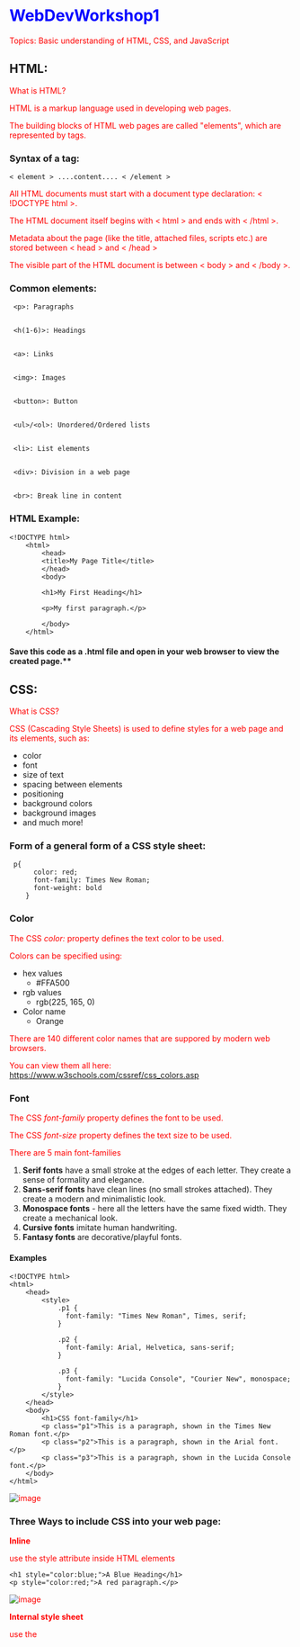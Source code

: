 # WebDevWorkshop1
Topics: Basic understanding of HTML, CSS, and JavaScript


## HTML:

What is HTML?


HTML is a markup language used in developing web pages.


The building blocks of HTML web pages are called "elements", which are represented by tags.


### Syntax of a tag:


    < element > ....content.... < /element >


All HTML documents must start with a document type declaration: < !DOCTYPE html >.


The HTML document itself begins with < html  > and ends with < /html >.


Metadata about the page (like the title, attached files, scripts etc.) are stored between < head > and < /head >


The visible part of the HTML document is between < body > and < /body >.


### Common elements:


     <p>: Paragraphs


     <h(1-6)>: Headings


     <a>: Links


     <img>: Images


     <button>: Button


     <ul>/<ol>: Unordered/Ordered lists
     
     
     <li>: List elements


     <div>: Division in a web page
     
     
     <br>: Break line in content




### HTML Example:

    
    <!DOCTYPE html>
        <html>
            <head>
            <title>My Page Title</title>
            </head>
            <body>

            <h1>My First Heading</h1>

            <p>My first paragraph.</p>

            </body>
        </html>
        

#### Save this code as a .html file and open in your web browser to view the created page.**



## CSS:


What is CSS?


CSS (Cascading Style Sheets) is used to define styles for a web page and its elements, such as:
- color
- font
- size of text
- spacing between elements
- positioning
- background colors
- background images
- and much more!


### Form of a general form of a CSS style sheet:


     p{
          color: red;
          font-family: Times New Roman;
          font-weight: bold
        }
      


### Color

The CSS *color:* property defines the text color to be used.

Colors can be specified using:
- hex values
    - #FFA500
-  rgb values
    - rgb(225, 165, 0)
-  Color name
    - Orange

There are 140 different color names that are suppored by modern web browsers.

You can view them all here: https://www.w3schools.com/cssref/css_colors.asp


### Font

The CSS *font-family* property defines the font to be used.

The CSS *font-size* property defines the text size to be used.

There are 5 main font-families

1. **Serif fonts** have a small stroke at the edges of each letter. They create a sense of formality and elegance.
2. **Sans-serif fonts** have clean lines (no small strokes attached). They create a modern and minimalistic look.
3. **Monospace fonts** - here all the letters have the same fixed width. They create a mechanical look. 
4. **Cursive fonts** imitate human handwriting.
5. **Fantasy fonts** are decorative/playful fonts.

#### Examples
    <!DOCTYPE html>
    <html>
        <head>
            <style>
                .p1 {
                  font-family: "Times New Roman", Times, serif;
                }

                .p2 {
                  font-family: Arial, Helvetica, sans-serif;
                }

                .p3 {
                  font-family: "Lucida Console", "Courier New", monospace;
                }
            </style>
        </head>
        <body>
            <h1>CSS font-family</h1>
            <p class="p1">This is a paragraph, shown in the Times New Roman font.</p>
            <p class="p2">This is a paragraph, shown in the Arial font.</p>
            <p class="p3">This is a paragraph, shown in the Lucida Console font.</p>
        </body>
    </html>

      
 ![image](https://user-images.githubusercontent.com/56050513/138965761-ba81f409-0a4a-4d16-ab81-debff9c70b22.png)



### Three Ways to include CSS into your web page:


**Inline**

use the style attribute inside HTML elements
    
    <h1 style="color:blue;">A Blue Heading</h1>
    <p style="color:red;">A red paragraph.</p>


![image](https://user-images.githubusercontent.com/56050513/138948582-bc08b96d-0642-4c09-9d58-84099315ac56.png)



**Internal style sheet**

use the <style> element in the <head> section
    
    <!DOCTYPE html>
    <html>
    <head>
        <style>
            body {background-color: blanchedAlmond;}
            h1   {color: green;}
            p    {color: chocolate;}
        </style>
    </head>
        <body>

            <h1>This is a heading</h1>
            <p>This is a paragraph.</p>

        </body>
    </html>
    

![image](https://user-images.githubusercontent.com/56050513/138949193-d5e9f633-56f3-4220-aeac-906f909f9030.png)


    
**External style sheet**
   
use the <link> element to link to an external CSS file
    
    <head>
      <link rel="stylesheet" href="styles.css">
    </head>

styles.css : 
    
    body {
      background-color: powderblue;
    }
    h1 {
      color: blue;
    }
    p {
      color: red;
    }

![image](https://user-images.githubusercontent.com/56050513/138948786-cd092a4a-4287-4650-a078-cd801892f280.png)

        
## JavaScript:


Where HTML and CSS are more for designing a web page, JavaScript is used for adding functionality to it.


Can be used when certain events take place on your web page or you want some event to occur. 


### Can be placed in three places:


    In the < body > section of an HTML file


    In the < head > section of an HTML file


    An external JavaScript document 
     
         
 Example of JavaScript function:
 
    <script>
        function myFunction() {
            alert('Hello World');
        }
    </script>
    
    

##

For more information on these topics, check out this link:


https://www.w3schools.com/
